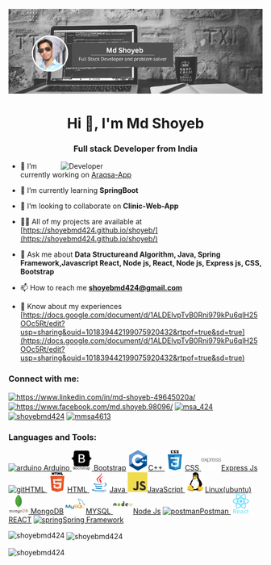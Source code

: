 ![logo](https://github.com/shoyebmd424/shoyebmd424/blob/main/profile-banner.png)

<h1 align="center">Hi 👋, I'm Md Shoyeb</h1>
<h3 align="center">Full stack Developer from India</h3>
<img align="right" alt="Developer" width="400" src="https://mycannabisaccountant.com/wp-content/uploads/2022/02/e87c5693979173.5e7f9c4d14e64.gif" >

- 🔭 I’m currently working on [Araqsa-App](http://araqsa.com/)

- 🌱 I’m currently learning **SpringBoot**

- 👯 I’m looking to collaborate on **Clinic-Web-App**

- 👨‍💻 All of my projects are available at [https://shoyebmd424.github.io/shoyeb/](https://shoyebmd424.github.io/shoyeb/)

- 💬 Ask me about **Data Structureand Algorithm, Java, Spring Framework,Javascript React, Node js, React, Node js, Express js, CSS, Bootstrap**

- 📫 How to reach me **shoyebmd424@gmail.com**

- 📄 Know about my experiences [https://docs.google.com/document/d/1ALDElvpTvB0Rni979kPu6qlH25OOc5Rt/edit?usp=sharing&ouid=101839442199075920432&rtpof=true&sd=true](https://docs.google.com/document/d/1ALDElvpTvB0Rni979kPu6qlH25OOc5Rt/edit?usp=sharing&ouid=101839442199075920432&rtpof=true&sd=true)

<h3 align="left">Connect with me:</h3>
<p align="left">
<a href="https://linkedin.com/in/https://www.linkedin.com/in/md-shoyeb-49645020a/" target="blank">
<img align="center" src="https://raw.githubusercontent.com/rahuldkjain/github-profile-readme-generator/master/src/images/icons/Social/linked-in-alt.svg" alt="https://www.linkedin.com/in/md-shoyeb-49645020a/" height="30" width="40" />  </a>
<a href="https://fb.com/https://www.facebook.com/md.shoyeb.98096/" target="blank"><img align="center" src="https://raw.githubusercontent.com/rahuldkjain/github-profile-readme-generator/master/src/images/icons/Social/facebook.svg" alt="https://www.facebook.com/md.shoyeb.98096/" height="30" width="40" /></a>
<a href="https://instagram.com/msa_424" target="blank"><img align="center" src="https://raw.githubusercontent.com/rahuldkjain/github-profile-readme-generator/master/src/images/icons/Social/instagram.svg" alt="msa_424" height="30" width="40" /></a>
<a href="https://www.leetcode.com/shoyebmd424" target="blank"><img align="center" src="https://raw.githubusercontent.com/rahuldkjain/github-profile-readme-generator/master/src/images/icons/Social/leet-code.svg" alt="shoyebmd424" height="30" width="40" /></a>
<a href="https://auth.geeksforgeeks.org/user/mmsa4613" target="blank"><img align="center" src="https://raw.githubusercontent.com/rahuldkjain/github-profile-readme-generator/master/src/images/icons/Social/geeks-for-geeks.svg" alt="mmsa4613" height="30" width="40" /></a>
</p>

<h3 align="left">Languages and Tools:</h3>
<p align="left"> <a href="https://www.arduino.cc/" target="_blank" rel="noreferrer">
<img src="https://cdn.worldvectorlogo.com/logos/arduino-1.svg" alt="arduino" width="40" height="40"/> <span>Arduino</span> </a>
 <a href="https://getbootstrap.com" target="_blank" rel="noreferrer"> 
 <img src="https://raw.githubusercontent.com/devicons/devicon/master/icons/bootstrap/bootstrap-plain-wordmark.svg" alt="bootstrap" width="40" height="40"/> 
<span>Bootstrap</span></a>
 <a href="https://www.w3schools.com/cpp/" target="_blank" rel="noreferrer">
  <img src="https://raw.githubusercontent.com/devicons/devicon/master/icons/cplusplus/cplusplus-original.svg" alt="cplusplus" width="40" height="40"/><span>C++</span> </a> 
  <a href="https://www.w3schools.com/css/" target="_blank" rel="noreferrer">
   <img src="https://raw.githubusercontent.com/devicons/devicon/master/icons/css3/css3-original-wordmark.svg" alt="css3" width="40" height="40"/><span>CSS</span> </a> 
  <a href="https://expressjs.com" target="_blank" rel="noreferrer">
   <img src="https://raw.githubusercontent.com/devicons/devicon/master/icons/express/express-original-wordmark.svg" alt="express" width="40" height="40"/><span>Express Js</span> </a> 
   <a href="https://git-scm.com/" target="_blank" rel="noreferrer">
    <img src="https://www.vectorlogo.zone/logos/git-scm/git-scm-icon.svg" alt="git" width="40" height="40"/><span>HTML</span> </a> 
    <a href="https://www.w3.org/html/" target="_blank" rel="noreferrer">
     <img src="https://raw.githubusercontent.com/devicons/devicon/master/icons/html5/html5-original-wordmark.svg" alt="html5" width="40" height="40"/><span>HTML</span> </a> 
     <a href="https://www.java.com" target="_blank" rel="noreferrer"> 
     <img src="https://raw.githubusercontent.com/devicons/devicon/master/icons/java/java-original.svg" alt="java" width="40" height="40"/><span>Java</span> </a>
      <a href="https://developer.mozilla.org/en-US/docs/Web/JavaScript" target="_blank" rel="noreferrer">
       <img src="https://raw.githubusercontent.com/devicons/devicon/master/icons/javascript/javascript-original.svg" alt="javascript" width="40" height="40"/><span>JavaScript</span> </a>
        <a href="https://www.linux.org/" target="_blank" rel="noreferrer"> 
        <img src="https://raw.githubusercontent.com/devicons/devicon/master/icons/linux/linux-original.svg" alt="linux" width="40" height="40"/><span>Linux(ubuntu)</span> </a> 
        <a href="https://www.mongodb.com/" target="_blank" rel="noreferrer"> 
        <img src="https://raw.githubusercontent.com/devicons/devicon/master/icons/mongodb/mongodb-original-wordmark.svg" alt="mongodb" width="40" height="40"/> <span>MongoDB</span></a>
         <a href="https://www.mysql.com/" target="_blank" rel="noreferrer">
          <img src="https://raw.githubusercontent.com/devicons/devicon/master/icons/mysql/mysql-original-wordmark.svg" alt="mysql" width="40" height="40"/><span>MYSQL</span> </a> 
          <a href="https://nodejs.org" target="_blank" rel="noreferrer"> 
          <img src="https://raw.githubusercontent.com/devicons/devicon/master/icons/nodejs/nodejs-original-wordmark.svg" alt="nodejs" width="40" height="40"/><span>Node Js</span></a>
           <a href="https://postman.com" target="_blank" rel="noreferrer">
            <img src="https://www.vectorlogo.zone/logos/getpostman/getpostman-icon.svg" alt="postman" width="40" height="40"/><span>Postman</span> </a> 
            <a href="https://reactjs.org/" target="_blank" rel="noreferrer">
             <img src="https://raw.githubusercontent.com/devicons/devicon/master/icons/react/react-original-wordmark.svg" alt="react" width="40" height="40"/> REACT</a>
              <a href="https://spring.io/" target="_blank" rel="noreferrer">
               <img src="https://www.vectorlogo.zone/logos/springio/springio-icon.svg" alt="spring" width="40" height="40"/><span>Spring Framework</span> </a>
                </p>

<p><img align="left" src="https://github-readme-stats.vercel.app/api/top-langs?username=shoyebmd424&show_icons=true&locale=en&layout=compact" alt="shoyebmd424" /></p>

<p>&nbsp;<img align="center" src="https://github-readme-stats.vercel.app/api?username=shoyebmd424&show_icons=true&locale=en" alt="shoyebmd424" /></p>

<p><img align="center" src="https://github-readme-streak-stats.herokuapp.com/?user=shoyebmd424&" alt="shoyebmd424" /></p>
